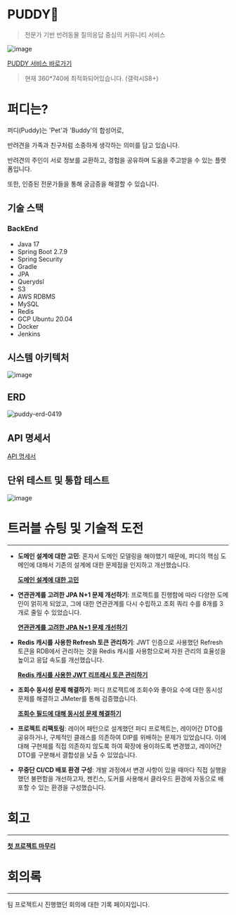 # PUDDY💙

> 전문가 기반 반려동물 질의응답 중심의 커뮤니티 서비스

![image](https://user-images.githubusercontent.com/93868431/232716519-3f43848d-1f78-4c6d-a429-a759300fa31b.png)

[PUDDY 서비스 바로가기](http://puddy.shop/) <br/>
> 현재 360*740에 최적화되어있습니다. (갤럭시S8+)

# 퍼디는?

퍼디(Puddy)는 'Pet'과 'Buddy'의 합성어로,

반려견을 가족과 친구처럼 소중하게 생각하는 의미를 담고 있습니다.

반려견의 주인이 서로 정보를 교환하고, 경험을 공유하며 도움을 주고받을 수 있는 플랫폼입니다. 

또한, 인증된 전문가들을 통해 궁금증을 해결할 수 있습니다.

## 기술 스택

### BackEnd

- Java 17
- Spring Boot 2.7.9
- Spring Security
- Gradle
- JPA
- Querydsl
- S3
- AWS RDBMS
- MySQL
- Redis
- GCP Ubuntu 20.04
- Docker
- Jenkins

## 시스템 아키텍처

![image](https://user-images.githubusercontent.com/93868431/230275264-20f15fc0-3b38-47d5-8577-eb8645e37571.png)

## ERD

![puddy-erd-0419](https://user-images.githubusercontent.com/93868431/232953874-7f95fe60-1899-4058-a109-e02b2a98fb54.png)

## API 명세서

[API 명세서](https://documenter.getpostman.com/view/23164315/2s93RMVFEm#22ba6470-2481-40e0-a70f-dbf2b4361306)

## 단위 테스트 및 통합 테스트

![image](https://github.com/waveofmymind/Puddy_BackEnd/assets/93868431/e49008f0-1a42-40ee-bcc8-d11947779d22)

# **트러블 슈팅 및 기술적 도전**

---

- **도메인 설계에 대한 고민**: 혼자서 도메인 모델링을 해야했기 때문에, 퍼디의 핵심 도메인에 대해서 기존의 설계에 대한 문제점을 인지하고 개선했습니다.
    
    **[도메인 설계에 대한 고민](https://waveofymymind.tistory.com/130)**
    
- **연관관계를 고려한 JPA N+1 문제 개선하기**: 프로젝트를 진행함에 따라 다양한 도메인이 얽히게 되었고, 그에 대한 연관관계를 다시 수립하고 조회 쿼리 수를 8개를 3개로 줄일 수 있었습니다.
    
    **[연관관계를 고려한 JPA N+1 문제 개선하기](https://waveofymymind.tistory.com/125)**
    
- **Redis 캐시를 사용한 Refresh 토큰 관리하기**: JWT 인증으로 사용했던 Refresh 토큰을 RDB에서 관리하는 것을 Redis 캐시를 사용함으로써 자원 관리의 효율성을 높이고 응답 속도를 개선했습니다.
    
    **[Redis 캐시를 사용한 JWT 리프레시 토큰 관리하기](https://waveofymymind.tistory.com/113)**
    
- **조회수 동시성 문제 해결하기**: 퍼디 프로젝트에 조회수와 좋아요 수에 대한 동시성 문제를 해결하고 JMeter를 통해 검증했습니다.
    
    **[조회수 필드에 대해 동시성 문제 해결하기](https://waveofymymind.tistory.com/108)**
    
- **프로젝트 리팩토링**: 레이어 패턴으로 설계했던 퍼디 프로젝트는, 레이어간 DTO를 공유하거나, 구체적인 클래스를 의존하여 DIP를 위배하는 문제가 있었습니다. 이에 대해 구현체를 직접 의존하지 않도록 하여 확장에 용이하도록 변경했고, 레이어간 DTO를 구분해서 결합성을 낮출 수 있었습니다.
- **무중단 CI/CD 배포 환경 구성**: 개발 과정에서 변경 사항이 있을 때마다 직접 실행을 했던 불편함을 개선하고자, 젠킨스, 도커를 사용해서 클라우드 환경에 자동으로 배포할 수 있는 환경을 구성했습니다.

# 회고

---

**[첫 프로젝트 마무리](https://waveofymymind.tistory.com/120)**

# 회의록

---

팀 프로젝트시 진행했던 회의에 대한 기록 페이지입니다.

[](https://www.notion.so/4c28bccf185c4a689455fdb642d901db)
